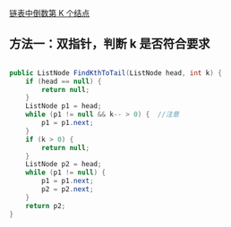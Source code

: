 [链表中倒数第 K 个结点](https://www.nowcoder.com/practice/529d3ae5a407492994ad2a246518148a?tpId=13&tqId=11167&tPage=1&rp=1&ru=/ta/coding-interviews&qru=/ta/coding-interviews/question-ranking&from=cyc_github) 

## 方法一：双指针，判断 k 是否符合要求

```java

public ListNode FindKthToTail(ListNode head, int k) {
    if (head == null) {
        return null;
    }
    ListNode p1 = head;
    while (p1 != null && k-- > 0) {  //注意
        p1 = p1.next;
    }
    if (k > 0) {
        return null;
    }
    ListNode p2 = head;
    while (p1 != null) {
        p1 = p1.next;
        p2 = p2.next;
    }
    return p2;
}

```
